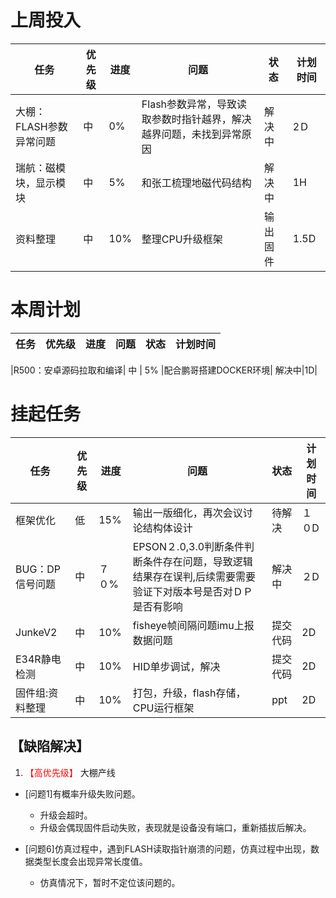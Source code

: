# 上周投入
| 任务| 优先级 | 进度 | 问题| 状态|计划时间 |
|-----|-------| ---- | ---|----|--------|
|大棚：FLASH参数异常问题| 中 |0%|Flash参数异常，导致读取参数时指针越界，解决越界问题，未找到异常原因|解决中|2Ｄ|
|瑞航：磁模块，显示模块| 中 | 5% |和张工梳理地磁代码结构| 解决中|1H|
|资料整理| 中 |10%|整理CPU升级框架|输出固件|1.5D|


# 本周计划
| 任务| 优先级 | 进度 | 问题| 状态|计划时间 |
|-----|-------| ---- | ---|----|--------|

|R500：安卓源码拉取和编译| 中 | 5% |配合鹏哥搭建DOCKER环境| 解决中|1D|

# 挂起任务
| 任务| 优先级 | 进度 | 问题| 状态|计划时间 |
|-----|-------| ---- | ---|----|--------|
|框架优化 | 低 | 15%  | 输出一版细化，再次会议讨论结构体设计 | 待解决 | １０D|
|BUG：DP信号问题 | 中| ７０%  | EPSON２.0,3.0判断条件判断条件存在问题，导致逻辑结果存在误判,后续需要需要验证下对版本号是否对ＤＰ是否有影响|解决中 |２D|
|JunkeV2| 中 | 10%  |fisheye帧间隔问题imu上报数据问题| 提交代码|2D|
|E34R静电检测| 中 | 10%  |HID单步调试，解决| 提交代码|2D|
|固件组:资料整理| 中 |10%|打包，升级，flash存储，CPU运行框架|ppt|2D|

## 【缺陷解决】
1. <font color='red'> 【高优先级】  </font>大棚产线
- [问题1]有概率升级失败问题。
   - 升级会超时。
   - 升级会偶现固件启动失败，表现就是设备没有端口，重新插拔后解决。

- [问题6]仿真过程中，遇到FLASH读取指针崩溃的问题，仿真过程中出现，数据类型长度会出现异常长度值。
   - 仿真情况下，暂时不定位该问题的。
